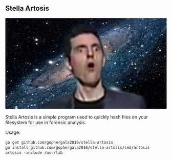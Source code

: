 Stella Artosis
--------------

![Stella](artosis.jpg)

Stella Artosis is a simple program used to quickly hash files on your
filesystem for use in forensic analysis.

Usage:

```
go get github.com/gophergala2016/stella-artosis
go install github.com/gophergala2016/stella-artosis/cmd/artosis
artosis -include /usr/lib
```
